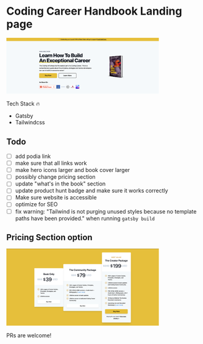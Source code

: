 # Coding Career Handbook Landing page

<img src="./screenshot.png" width="400px"/>

Tech Stack :fire:

- Gatsby
- Tailwindcss

## Todo

- [ ] add podia link
- [ ] make sure that all links work
- [ ] make  hero icons larger and book cover larger
- [ ] possibly change pricing section
- [ ] update "what's in the book" section
- [ ] update product hunt badge and make sure it works correctly
- [ ] Make sure website is accessible
- [ ] optimize for SEO
- [ ] fix warning: "Tailwind is not purging unused styles because no template paths have been provided." when running `gatsby build`

## Pricing Section option

<img src="./pricing-layout.png" width="400px"/>

PRs are welcome!
